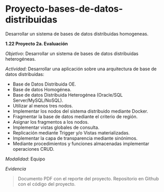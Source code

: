 # Proyecto-bases-de-datos-distribuidas
Desarrollar un sistema de bases de datos distribuidas homogeneas.

**1.22 Proyecto 2a. Evaluación**

*Objetivo*:
Desarrollar un sistema de bases de datos distribuidas heterogéneas.

*Actividad*:
Desarrollar una aplicación sobre una arquitectura de base de datos distribuidas:
+ Base de Datos Distribuida OE.
 + Base de datos Homogénea.
 + Base de datos Distribuida Heterogénea (Oracle/SQL Server/MySQL/NoSQL).
+ Utilizar al menos tres nodos.
+ Implementar los nodos del sistema distribuido mediante Docker.
+ Fragmentar la base de datos mediante el criterio de región.
+ Asignar los fragmentos a los nodos.
+ Implementar vistas globales de consulta.
+ Replicación mediante Trigger y/o Vistas materializadas.
+ Implementar la capa de transparencia mediante sinónimos.
+ Mediante procedimientos y funciones almacenadas implementar operaciones CRUD.

*Modalidad*:
Equipo

*Evidencia*
>Documento PDF con el reporte del proyecto.
>Repositorio en Github con el código del proyecto.
